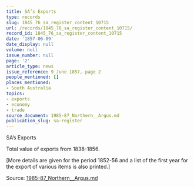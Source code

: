```yaml
---
title: SA’s Exports
type: records
slug: 1845_76_sa_register_content_10715
url: /records/1845_76_sa_register_content_10715/
record_id: 1845_76_sa_register_content_10715
date: '1857-06-09'
date_display: null
volume: null
issue_number: null
page: '2'
article_type: news
issue_reference: 9 June 1857, page 2
people_mentioned: []
places_mentioned:
- South Australia
topics:
- exports
- economy
- trade
source_document: 1985-87_Northern__Argus.md
publication_slug: sa-register
---
```


SA’s Exports

Total value of exports from 1838-1856.

[More details are given for the period 1852-56 and a list of the first year for the export of various items is also printed.]

Source: [1985-87_Northern__Argus.md](/downloads/markdown/1985-87_Northern__Argus.md)
